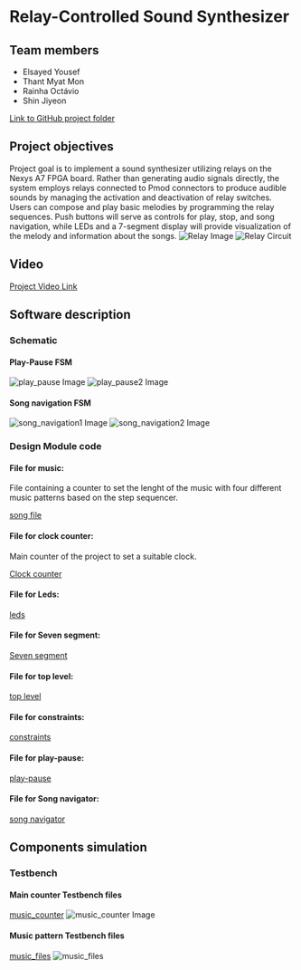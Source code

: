 # Relay-Controlled Sound Synthesizer

## Team members

* Elsayed Yousef
* Thant Myat Mon
* Rainha Octávio
* Shin Jiyeon

[Link to GitHub project folder](https://github.com/ElsayedYousef/Digital-Eletronics-Project)

## Project objectives

Project goal is to implement a sound synthesizer utilizing relays on the Nexys A7 FPGA board. Rather than generating audio signals directly, the system employs relays connected to Pmod connectors to produce audible sounds by managing the activation and deactivation of relay switches. Users can compose and play basic melodies by programming the relay sequences. Push buttons will serve as controls for play, stop, and song navigation, while LEDs and a 7-segment display will provide visualization of the melody and information about the songs.
![Relay Image](Images/Relay.JPG)
![Relay Circuit](Images/relay-circuit.JPG)

## Video

[Project Video Link](Video/)

## Software description
### Schematic
#### Play-Pause FSM
![play_pause Image](Images/play_pause1.JPG)
![play_pause2 Image](Images/play_pause2.JPG)
#### Song navigation FSM
![song_navigation1 Image](Images/song_navigation1.jpg)
![song_navigation2 Image](Images/song_navigation2.jpg)

### Design Module code
#### File for music:
File containing a counter to set the lenght of the music with four different music patterns based on the step sequencer.

[song file](Source%20files/musics_file.vhd)

#### File for clock counter:
Main counter of the project to set a suitable clock.

[Clock counter](Source%20files/Counter_music.vhd)

#### File for Leds:

[leds](Source%20files/Leds.vhd)

#### File for Seven segment:

[Seven segment](Source%20files/SevenSeg.vhd)

#### File for top level:

[top level](Source%20files/Top_level.vhd)

#### File for constraints:

[constraints](Source%20files/nexys-a7-50t.xdc)

#### File for play-pause:

[play-pause](Source%20files/play_pause.vhd)

#### File for Song navigator:

[song navigator](Source%20files/song_navigator.vhd)

## Components simulation 
### Testbench

#### Main counter Testbench files
[music_counter](Source%20files/tb_counter_music.vhd)
![music_counter Image](Images/tb_counter_music_simulation.png)

#### Music pattern  Testbench files
[music_files](Source%20files/tb_musics_file.vhd)
![music_files](Images/tb_musics_file_simulation.png)


